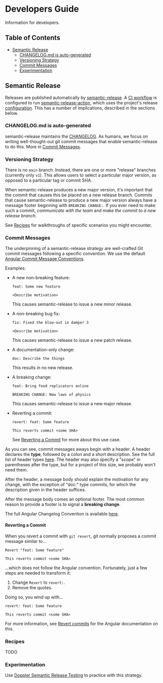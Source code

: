 # Developers Guide

Information for developers.

## Table of Contents

- [Semantic Release](#semantic-release)
  - [CHANGELOG.md is auto-generated](#changelogmd-is-auto-generated)
  - [Versioning Strategy](#versioning-strategy)
  - [Commit Messages](#commit-messages)
  - [Experimentation](#experimentation)

## Semantic Release

Releases are published automatically by [semantic-release][]. A [CI workflow][release-workflow-url] is configured to run [semantic-release-action][], which uses the project's release [configuration][release-config-url]. This has a number of implications, described in the sections below.

### CHANGELOG.md is auto-generated

semantic-release maintains the [CHANGELOG][changelog-url]. As humans, we focus on writing well-thought-out git commit messages that enable semantic-release to do this. More in [Commit Messages](#commit-messages).

### Versioning Strategy

There is no `main` branch. Instead, there are one or more "release" branches (currently only `v1`). This allows users to select a particular major version, as opposed to a particular tag or commit SHA.

When semantic-release produces a new major version, it's important that the commit that causes this be placed on a new release branch. Commits that cause semantic-release to produce a new major version always have a message footer beginning with `BREAKING CHANGE:`. If you ever need to make such a commit, _communicate with the team_ and _make the commit to a new release branch_.

See [Recipes](#recipes) for walkthroughs of specific scenarios you might encounter.

### Commit Messages

The underpinning of a semantic-release strategy are well-crafted Git commit messages following a specific convention. We use the default [Angular Commit Message Conventions][angular-commit-message-conventions-url].

Examples:

- A new non-breaking feature:

  ```
  feat: Some new feature

  <Describe motivation>
  ```

  This causes semantic-release to issue a new minor release.

- A non-breaking bug fix:

  ```
  fix: Fixed the blow-out in damper 3

  <Describe motivation>
  ```

  This causes semantic-release to issue a new patch release.

- A documentation-only change:
  ```
  doc: Describe the things
  ```
  This results in no new release.
- A breaking change:

  ```shell
  feat: Bring food replicators online

  BREAKING CHANGE: New laws of physics
  ```

  This causes semantic-release to issue a new major release.

- Reverting a commit:

  ```shell
  revert: feat: Some feature

  This reverts commit <some SHA>
  ```

  See [Reverting a Commit](#reverting-a-commit) for more about this use case.

As you can see, commit messages aways begin with a header. A header declares the **type**, followed by a colon and a short description. See the full list of header types [here][angular-header-types-url]. The header may also specify a "scope" in parentheses after the type, but for a project of this size, we probably won't need them.

After the header, a message body should explain the motivation for any change, with the exception of "doc:" type commits, for which the description given in the header suffices.

After the message body comes an optional footer. The most common reason to provide a footer is to signal a **breaking change**.

The full Angular Changelog Convention is available [here][angular-changelong-convention].

#### Reverting a Commit

When you revert a commit with `git revert`, git normally proposes a commit message similar to...

```shell
Revert "feat: Some feature"

This reverts commit <some SHA>
```

...which does not follow the Angular convention. Fortunately, just a few steps are needed to transform it:

1. Change `Revert` to `revert:`.
2. Remove the quotes.

Doing so, you wind up with...

```shell
revert: feat: Some feature

This reverts commit <some SHA>
```

For more information, see [Revert commits][angular-revert-commits-url] for the Angular documentation on this.

### Recipes

TODO

<!--
#TODO: Provide walkthroughs for different scenarios a development might encounter, especially how to manage breaking changes.
-->

### Experimentation

Use [Doppler Semantic Release Testing][doppler-semantic-release-testing-url] to practice with this strategy.

[semantic-release]: https://github.com/semantic-release/semantic-release
[semantic-release-action]: https://github.com/cycjimmy/semantic-release-action
[release-workflow-url]: https://github.com/cbsinteractive/normalized-tfc-workspace-name/blob/v1/.github/workflows/release.yml
[changelog-url]: https://github.com/cbsinteractive/normalized-tfc-workspace-name/blob/v1/CHANGELOG.md
[release-config-url]: https://github.com/cbsinteractive/normalized-tfc-workspace-name/blob/v1/release.config.js
[angular-commit-message-conventions-url]: https://github.com/angular/angular/blob/master/CONTRIBUTING.md#-commit-message-format
[angular-header-types-url]: https://github.com/angular/angular/blob/master/CONTRIBUTING.md#type
[angular-changelong-convention]: https://github.com/conventional-changelog/conventional-changelog/tree/master/packages/conventional-changelog-angular
[angular-revert-commits-url]: https://github.com/angular/angular/blob/master/CONTRIBUTING.md#revert-commits
[doppler-semantic-release-testing-url]: https://github.com/cbsinteractive/doppler-semantic-release-testing
